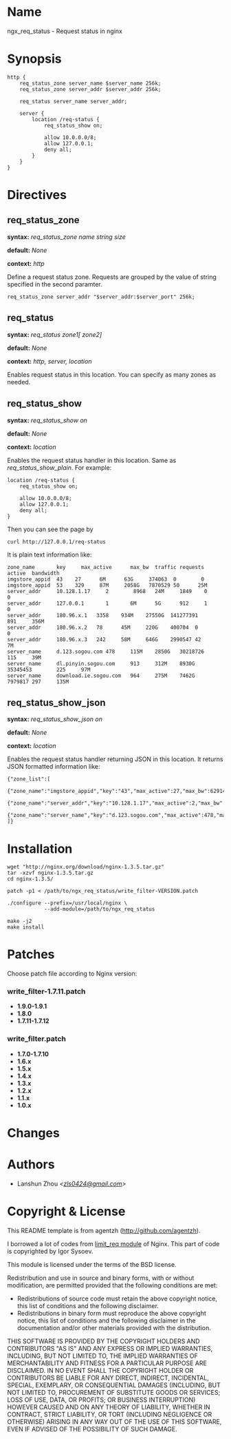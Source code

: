 Name
====

ngx_req_status - Request status in nginx

Synopsis
========

    http {
        req_status_zone server_name $server_name 256k;
        req_status_zone server_addr $server_addr 256k;

        req_status server_name server_addr;

        server {
            location /req-status {
                req_status_show on;

                allow 10.0.0.0/8;
                allow 127.0.0.1;
                deny all;
            }
        }
    }

Directives
==========

req_status_zone
---------------
**syntax:** *req_status_zone name string size*

**default:** *None*

**context:** *http*

Define a request status zone.
Requests are grouped by the value of string specified in the second paramter.

    req_status_zone server_addr "$server_addr:$server_port" 256k;

req_status
----------
**syntax:** *req_status zone1[ zone2]*

**default:** *None*

**context:** *http, server, location*

Enables request status in this location.
You can specify as many zones as needed.

req_status_show
---------------
**syntax:** *req_status_show on*

**default:** *None*

**context:** *location*

Enables the request status handler in this location. Same as *req_status_show_plain*.
For example:

    location /req-status {
        req_status_show on;

        allow 10.0.0.0/8;
        allow 127.0.0.1;
        deny all;
    }
   
Then you can see the page by 
    
    curl http://127.0.0.1/req-status

It is plain text information like:

    zone_name       key     max_active      max_bw  traffic requests        active  bandwidth
    imgstore_appid  43    27      6M      63G     374063  0        0
    imgstore_appid  53    329     87M     2058G   7870529 50      25M
    server_addr     10.128.1.17     2        8968   24M     1849    0        0
    server_addr     127.0.0.1       1       6M      5G      912     1        0
    server_addr     180.96.x.1   3358    934M    27550G  141277391       891     356M
    server_addr     180.96.x.2   78      45M     220G    400704  0        0
    server_addr     180.96.x.3   242     58M     646G    2990547 42      7M
    server_name     d.123.sogou.com 478     115M    2850G   30218726        115     39M
    server_name     dl.pinyin.sogou.com     913     312M    8930G   35345453        225     97M
    server_name     download.ie.sogou.com   964     275M    7462G   7979817 297     135M

req_status_show_json
---------------
**syntax:** *req_status_show_json on*

**default:** *None*

**context:** *location*

Enables the request status handler returning JSON in this location. 
It returns JSON formatted information like:

    {"zone_list":[
        {"zone_name":"imgstore_appid","key":"43","max_active":27,"max_bw":6291456,"traffic":67645734912,"requests":374063,"active":0,"bandwith":0},
        {"zone_name":"server_addr","key":"10.128.1.17","max_active":2,"max_bw":8968,"traffic":25165824,"requests":1849,"active":0,"bandwith":0},
        {"zone_name":"server_name","key":"d.123.sogou.com","max_active":478,"max_bw":120586240,"traffic":3060164198400,"requests":30218726,"active":115,"bandwith":40894464}
    ]}
    
Installation
============

    wget "http://nginx.org/download/nginx-1.3.5.tar.gz"
    tar -xzvf nginx-1.3.5.tar.gz
    cd nginx-1.3.5/

    patch -p1 < /path/to/ngx_req_status/write_filter-VERSION.patch

    ./configure --prefix=/usr/local/nginx \
                --add-module=/path/to/ngx_req_status

    make -j2
    make install

Patches
=======

Choose patch file according to Nginx version:

### write_filter-1.7.11.patch

* **1.9.0-1.9.1**
* **1.8.0**
* **1.7.11-1.7.12**

### write_filter.patch

* **1.7.0-1.7.10**
* **1.6.x**
* **1.5.x**
* **1.4.x**
* **1.3.x**
* **1.2.x**
* **1.1.x**
* **1.0.x**

Changes
=======

Authors
=======

- Lanshun Zhou *&lt;zls0424@gmail.com&gt;*

Copyright & License
===================

This README template is from agentzh (http://github.com/agentzh).

I borrowed a lot of codes from [limit_req module](http://nginx.org/en/docs/http/ngx_http_limit_req_module.html) of Nginx. This part of code is copyrighted by Igor Sysoev. 

This module is licensed under the terms of the BSD license.

Redistribution and use in source and binary forms, with or without
modification, are permitted provided that the following conditions
are met:

* Redistributions of source code must retain the above copyright notice, this list of conditions and the following disclaimer.
* Redistributions in binary form must reproduce the above copyright notice, this list of conditions and the following disclaimer in the documentation and/or other materials provided with the distribution.

THIS SOFTWARE IS PROVIDED BY THE COPYRIGHT HOLDERS AND CONTRIBUTORS
"AS IS" AND ANY EXPRESS OR IMPLIED WARRANTIES, INCLUDING, BUT NOT
LIMITED TO, THE IMPLIED WARRANTIES OF MERCHANTABILITY AND FITNESS FOR
A PARTICULAR PURPOSE ARE DISCLAIMED. IN NO EVENT SHALL THE COPYRIGHT
HOLDER OR CONTRIBUTORS BE LIABLE FOR ANY DIRECT, INDIRECT, INCIDENTAL,
SPECIAL, EXEMPLARY, OR CONSEQUENTIAL DAMAGES (INCLUDING, BUT NOT LIMITED
TO, PROCUREMENT OF SUBSTITUTE GOODS OR SERVICES; LOSS OF USE, DATA, OR
PROFITS; OR BUSINESS INTERRUPTION) HOWEVER CAUSED AND ON ANY THEORY OF
LIABILITY, WHETHER IN CONTRACT, STRICT LIABILITY, OR TORT (INCLUDING
NEGLIGENCE OR OTHERWISE) ARISING IN ANY WAY OUT OF THE USE OF THIS
SOFTWARE, EVEN IF ADVISED OF THE POSSIBILITY OF SUCH DAMAGE.
